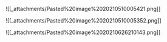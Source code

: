 












![[_attachments/Pasted%20image%2020210510005421.png]]

![[_attachments/Pasted%20image%2020210510005352.png]]

![[_attachments/Pasted%20image%2020210626210143.png]]
